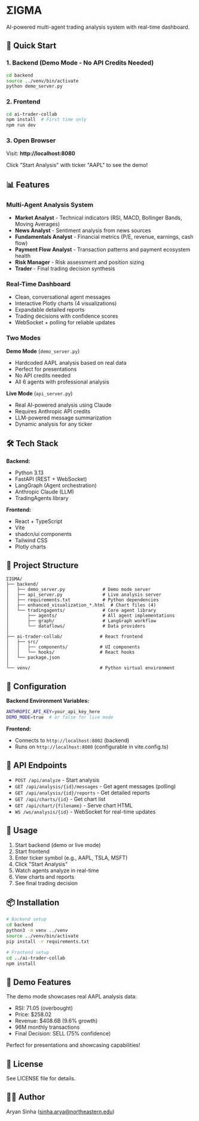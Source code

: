 # ΣIGMA

AI-powered multi-agent trading analysis system with real-time dashboard.

## 🚀 Quick Start

### 1. Backend (Demo Mode - No API Credits Needed)

```bash
cd backend
source ../venv/bin/activate
python demo_server.py
```

### 2. Frontend

```bash
cd ai-trader-collab
npm install  # First time only
npm run dev
```

### 3. Open Browser

Visit: **http://localhost:8080**

Click "Start Analysis" with ticker "AAPL" to see the demo!

## 📊 Features

### Multi-Agent Analysis System
- **Market Analyst** - Technical indicators (RSI, MACD, Bollinger Bands, Moving Averages)
- **News Analyst** - Sentiment analysis from news sources
- **Fundamentals Analyst** - Financial metrics (P/E, revenue, earnings, cash flow)
- **Payment Flow Analyst** - Transaction patterns and payment ecosystem health
- **Risk Manager** - Risk assessment and position sizing
- **Trader** - Final trading decision synthesis

### Real-Time Dashboard
- Clean, conversational agent messages
- Interactive Plotly charts (4 visualizations)
- Expandable detailed reports
- Trading decisions with confidence scores
- WebSocket + polling for reliable updates

### Two Modes

**Demo Mode** (`demo_server.py`)
- Hardcoded AAPL analysis based on real data
- Perfect for presentations
- No API credits needed
- All 6 agents with professional analysis

**Live Mode** (`api_server.py`)
- Real AI-powered analysis using Claude
- Requires Anthropic API credits
- LLM-powered message summarization
- Dynamic analysis for any ticker

## 🛠️ Tech Stack

**Backend:**
- Python 3.13
- FastAPI (REST + WebSocket)
- LangGraph (Agent orchestration)
- Anthropic Claude (LLM)
- TradingAgents library

**Frontend:**
- React + TypeScript
- Vite
- shadcn/ui components
- Tailwind CSS
- Plotly charts

## 📁 Project Structure

```
ΣIGMA/
├── backend/
│   ├── demo_server.py              # Demo mode server
│   ├── api_server.py               # Live analysis server  
│   ├── requirements.txt            # Python dependencies
│   ├── enhanced_visualization_*.html  # Chart files (4)
│   └── tradingagents/              # Core agent library
│       ├── agents/                 # All agent implementations
│       ├── graph/                  # LangGraph workflow
│       └── dataflows/              # Data providers
│
├── ai-trader-collab/              # React frontend
│   ├── src/
│   │   ├── components/            # UI components
│   │   └── hooks/                 # React hooks
│   └── package.json
│
└── venv/                          # Python virtual environment
```

## 🔧 Configuration

**Backend Environment Variables:**
```bash
ANTHROPIC_API_KEY=your_api_key_here
DEMO_MODE=true  # or false for live mode
```

**Frontend:**
- Connects to `http://localhost:8002` (backend)
- Runs on `http://localhost:8080` (configurable in vite.config.ts)

## 📝 API Endpoints

- `POST /api/analyze` - Start analysis
- `GET /api/analysis/{id}/messages` - Get agent messages (polling)
- `GET /api/analysis/{id}/reports` - Get detailed reports
- `GET /api/charts/{id}` - Get chart list
- `GET /api/chart/{filename}` - Serve chart HTML
- `WS /ws/analysis/{id}` - WebSocket for real-time updates

## 🎯 Usage

1. Start backend (demo or live mode)
2. Start frontend
3. Enter ticker symbol (e.g., AAPL, TSLA, MSFT)
4. Click "Start Analysis"
5. Watch agents analyze in real-time
6. View charts and reports
7. See final trading decision

## 📦 Installation

```bash
# Backend setup
cd backend
python3 -m venv ../venv
source ../venv/bin/activate
pip install -r requirements.txt

# Frontend setup
cd ../ai-trader-collab
npm install
```

## 🌟 Demo Features

The demo mode showcases real AAPL analysis data:
- RSI: 71.05 (overbought)
- Price: $258.02
- Revenue: $408.6B (9.6% growth)
- 96M monthly transactions
- Final Decision: SELL (75% confidence)

Perfect for presentations and showcasing capabilities!

## 📄 License

See LICENSE file for details.

## 👨‍💻 Author

Aryan Sinha (sinha.arya@northeastern.edu)
